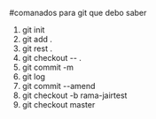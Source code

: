 #comanados para git que debo saber 
1. git init 
2. git add . 
3. git rest .
4. git checkout -- .
5. git commit -m
6. git log
7. git commit --amend
8. git checkout -b rama-jairtest
9. git checkout master